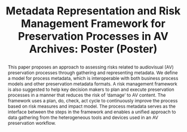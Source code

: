 ---
abstract: This paper proposes an approach to assessing risks related to audiovisual
  (AV) preservation processes through gathering and representing metadata. We define
  a model for process metadata, which is interoperable with both business process
  models and other preservation metadata formats. A risk management framework is also
  suggested to help key decision makers to plan and execute preservation processes
  in a manner that reduces the risk of ‘damage’ to AV content. The framework uses
  a plan, do, check, act cycle to continuously improve the process based on risk measures
  and impact model. The process metadata serves as the interface between the steps
  in the framework and enables a unified approach to data gathering from the heterogeneous
  tools and devices used in an AV preservation workflow.
creators:
- Bailer, Werner
- Hall-May, Martin
- Veres, Galina
date: null
document_url: https://services.phaidra.univie.ac.at/api/object/o:378710/download
grand_parent: iPRES
institutions: []
keywords:
- process metadata
- business processes
- risk management
- risk assessment
- simulation
landing_page_url: https://phaidra.univie.ac.at/o:378710
language: eng
layout: publication
license: CC BY-NC-SA 3.0 AT
notes_url: null
parent: iPRES 2014
publication_type: poster
size: 183941
slides_url: null
source_name: iPRES
stream_url: null
title: 'Metadata Representation and Risk Management Framework for Preservation Processes
  in AV Archives: Poster (Poster) '
year: 2014
---